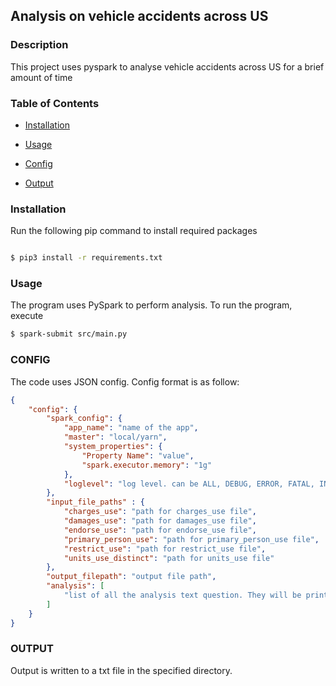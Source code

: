 
## Analysis on vehicle accidents across US

  

### Description

This project uses pyspark to analyse vehicle accidents across US for a brief amount of time

  

### Table of Contents

- [Installation](#installation)

- [Usage](#usage)

- [Config](#config)

- [Output](#output)


  

### Installation

Run the following pip command to install required packages

```bash

$ pip3 install -r requirements.txt
```

  

### Usage

The program uses PySpark to perform analysis. To run the program, execute
```bash
$ spark-submit src/main.py
```

### CONFIG
The code uses JSON config. Config format is as follow:

```JSON
{
    "config": {
        "spark_config": {
            "app_name": "name of the app",
            "master": "local/yarn",
            "system_properties": {
                "Property Name": "value",
                "spark.executor.memory": "1g"
            },
            "loglevel": "log level. can be ALL, DEBUG, ERROR, FATAL, INFO, OFF, TRACE, WARN"
        },
        "input_file_paths" : {
            "charges_use": "path for charges_use file",
            "damages_use": "path for damages_use file",
            "endorse_use": "path for endorse_use file",
            "primary_person_use": "path for primary_person_use file",
            "restrict_use": "path for restrict_use file",
            "units_use_distinct": "path for units_use file"
        },
        "output_filepath": "output file path",
        "analysis": [
            "list of all the analysis text question. They will be printed in the file along with answers."
        ]
    }
}
```

### OUTPUT
Output is written to a txt file in the specified directory.

